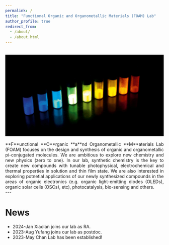 ```yaml
---
permalink: /
title: "Functional Organic and Organometallic Materials (FOAM) Lab"
author_profile: true
redirect_from: 
  - /about/
  - /about.html
---
```

<br/> <img src='/images/figure4.jpg'>

<div style="text-align: justify">
    **F**unctional **O**rganic **a**nd Organometallic **M**aterials Lab (FOAM) focuses on the design and synthesis of organic and organometallic pi-conjugated molecules. We are ambitious to explore new chemistry and new physics (zero to one). In our lab, synthetic chemistry is the key to create new compounds with tunable photophysical, electrochemical and thermal properties in solution and thin film state. We are also interested in exploring potnetial applications of our newly synthesized compounds in the areas of organic electronics (e.g. organic light-emitting diodes (OLEDs), organic solar cells (OSCs), etc), photocatalysis, bio-sensing and others.
</div>
---

News
======
* 2024-Jan      Xiaolan joins our lab as RA.
* 2023-Aug      Yufang joins our lab as postdoc.
* 2023-May      Chan Lab has been established!





